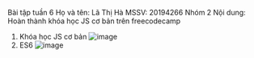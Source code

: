 Bài tập tuần 6
Họ và tên: Lã Thị Hà
MSSV: 20194266
Nhóm 2
Nội dung: Hoàn thành khóa học JS cơ bản trên freecodecamp
1. Khóa học JS cơ bản
 ![image](https://user-images.githubusercontent.com/91833527/140494268-ab2d328e-8e2b-480a-b31b-968975ef72a2.png)
2. ES6
![image](https://user-images.githubusercontent.com/91833527/140494357-30b989ac-a4ff-4c5e-97f6-e57cc5d87531.png)
